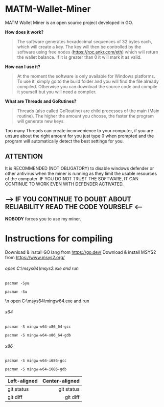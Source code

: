 # MATM-Wallet-Miner
MATM Wallet Miner is an open source project developed in GO.

__How does it work?__
> The software generates hexadecimal sequences of 32 bytes each, which will create a key.
The key will then be controlled by the software using free nodes (https://rpc.ankr.com/eth) which will return the wallet balance.
If it is greater than 0 it will mark it as valid.

__How can I use it?__
> At the moment the software is only available for Windows platforms.
To use it, simply go to the build folder and you will find the file already compiled.
Otherwise you can download the source code and compile it yourself but you will need a compiler.

__What are Threads and GoRutines?__
> Threads (also called GoRoutine) are child processes of the main (Main routine).
The higher the amount you choose, the faster the program will generate new keys.

Too many Threads can create inconvenience to your computer,
if you are unsure about the right amount for you just type 0 when prompted and the program will automatically detect the best settings for you.

## ATTENTION
It is RECOMMENDED (NOT OBLIGATORY) to disable windows defender or other antivirus when the miner is running as they limit the usable resources of the computer.
IF YOU DO NOT TRUST THE SOFTWARE, IT CAN CONTINUE TO WORK EVEN WITH DEFENDER ACTIVATED.

## --> IF YOU CONTINUE TO DOUBT ABOUT RELIABILITY READ THE CODE YOURSELF <--
__NOBODY__ forces you to use my miner.

# Instructions for compiling
Download & install GO lang from https://go.dev/
Download & install MSYS2 from https://www.msys2.org/
###### open C:\msys64\msys2.exe and run
```
pacman -Syu
```
```
pacman -Su
```

\n open C:\msys64\mingw64.exe and run 
###### x64
```
pacman -S mingw-w64-x86_64-gcc
```

```
pacman -S mingw-w64-x86_64-gdb
```

###### x86
```
pacman -S mingw-w64-i686-gcc
```
```
pacman -S mingw-w64-i686-gdb
```
| Left-aligned | Center-aligned |
| :---         |            ---:|
| git status   | git status     |
| git diff     | git diff       |
